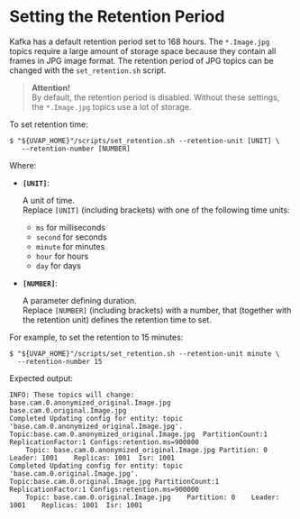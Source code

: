 # Setting the Retention Period

Kafka has a default retention period set to 168 hours. The `*.Image.jpg` topics
require a large amount of storage space because they contain all frames in
JPG image format. The retention period of JPG topics can be changed with the
`set_retention.sh` script.

 > **Attention!**  
   By default, the retention period is disabled. Without these settings, the
   `*.Image.jpg` topics use a lot of storage.

To set retention time:

```
$ "${UVAP_HOME}"/scripts/set_retention.sh --retention-unit [UNIT] \
   --retention-number [NUMBER] 
```

Where:

* **`[UNIT]`**:

  A unit of time.  
  Replace `[UNIT]` (including brackets) with one of the following
  time units:
  
  * `ms` for milliseconds
  * `second` for seconds
  * `minute` for minutes
  * `hour` for hours
  * `day` for days

* **`[NUMBER]`**:

  A parameter defining duration.  
  Replace `[NUMBER]` (including brackets) with a number, that
  (together with the retention unit) defines the retention time to set.

For example, to set the retention to 15 minutes:

```
$ "${UVAP_HOME}"/scripts/set_retention.sh --retention-unit minute \
  --retention-number 15
```

Expected output:

```
INFO: These topics will change:
base.cam.0.anonymized_original.Image.jpg
base.cam.0.original.Image.jpg
Completed Updating config for entity: topic 'base.cam.0.anonymized_original.Image.jpg'.
Topic:base.cam.0.anonymized_original.Image.jpg	PartitionCount:1	ReplicationFactor:1	Configs:retention.ms=900000
	Topic: base.cam.0.anonymized_original.Image.jpg	Partition: 0	Leader: 1001	Replicas: 1001	Isr: 1001
Completed Updating config for entity: topic 'base.cam.0.original.Image.jpg'.
Topic:base.cam.0.original.Image.jpg	PartitionCount:1	ReplicationFactor:1	Configs:retention.ms=900000
	Topic: base.cam.0.original.Image.jpg	Partition: 0	Leader: 1001	Replicas: 1001	Isr: 1001
```
